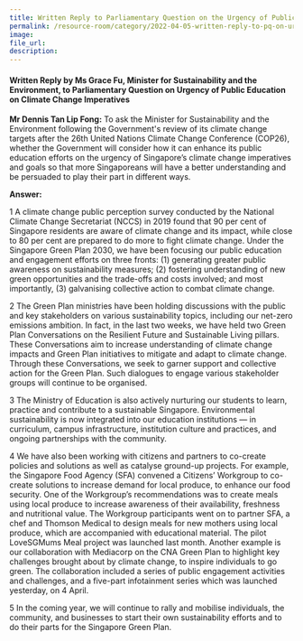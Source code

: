 ```yaml
---  
title: Written Reply to Parliamentary Question on the Urgency of Public Education on Climate Change by Ms Grace Fu, Minister for Sustainability and the Environment  
permalink: /resource-room/category/2022-04-05-written-reply-to-pq-on-urgency-of-climate-change-education
image:  
file_url:  
description:  
---  
```


#### Written Reply by Ms Grace Fu, Minister for Sustainability and the Environment, to Parliamentary Question on Urgency of Public Education on Climate Change Imperatives

**Mr Dennis Tan Lip Fong:** To ask the Minister for Sustainability and the Environment following the Government's review of its climate change targets after the 26th United Nations Climate Change Conference (COP26), whether the Government will consider how it can enhance its public education efforts on the urgency of Singapore’s climate change imperatives and goals so that more Singaporeans will have a better understanding and be persuaded to play their part in different ways.   

**Answer:**

1 A climate change public perception survey conducted by the National Climate Change Secretariat (NCCS) in 2019 found that 90 per cent of Singapore residents are aware of climate change and its impact, while close to 80 per cent are prepared to do more to fight climate change. Under the Singapore Green Plan 2030, we have been focusing our public education and engagement efforts on three fronts: (1) generating greater public awareness on sustainability measures; (2) fostering understanding of new green opportunities and the trade-offs and costs involved; and most importantly, (3) galvanising collective action to combat climate change.     

2 The Green Plan ministries have been holding discussions with the public and key stakeholders on various sustainability topics, including our net-zero emissions ambition. In fact, in the last two weeks, we have held two Green Plan Conversations on the Resilient Future and Sustainable Living pillars. These Conversations aim to increase understanding of climate change impacts and Green Plan initiatives to mitigate and adapt to climate change. Through these Conversations, we seek to garner support and collective action for the Green Plan. Such dialogues to engage various stakeholder groups will continue to be organised.     

3 The Ministry of Education is also actively nurturing our students to learn, practice and contribute to a sustainable Singapore. Environmental sustainability is now integrated into our education institutions — in curriculum, campus infrastructure, institution culture and practices, and ongoing partnerships with the community.    

4 We have also been working with citizens and partners to co-create policies and solutions as well as catalyse ground-up projects. For example, the Singapore Food Agency (SFA) convened a Citizens’ Workgroup to co-create solutions to increase demand for local produce, to enhance our food security. One of the Workgroup’s recommendations was to create meals using local produce to increase awareness of their availability, freshness and nutritional value. The Workgroup participants went on to partner SFA, a chef and Thomson Medical to design meals for new mothers using local produce, which are accompanied with educational material. The pilot LoveSGMums Meal project was launched last month. Another example is our collaboration with Mediacorp on the CNA Green Plan to highlight key challenges brought about by climate change, to inspire individuals to go green. The collaboration included a series of public engagement activities and challenges, and a five-part infotainment series which was launched yesterday, on 4 April.    

5 In the coming year, we will continue to rally and mobilise individuals, the community, and businesses to start their own sustainability efforts and to do their parts for the Singapore Green Plan.    
